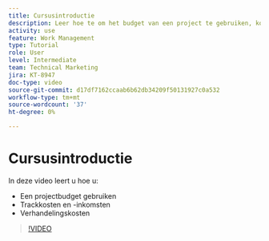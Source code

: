 ```yaml
---
title: Cursusintroductie
description: Leer hoe te om het budget van een project te gebruiken, kosten en opbrengst te volgen, en uitgaven in  [!DNL &#x200B; Workfront] te behandelen.
activity: use
feature: Work Management
type: Tutorial
role: User
level: Intermediate
team: Technical Marketing
jira: KT-8947
doc-type: video
source-git-commit: d17df7162ccaab6b62db34209f50131927c0a532
workflow-type: tm+mt
source-wordcount: '37'
ht-degree: 0%

---
```


# Cursusintroductie

In deze video leert u hoe u:

* Een projectbudget gebruiken
* Trackkosten en -inkomsten
* Verhandelingskosten

>[!VIDEO](https://video.tv.adobe.com/v/3436426/?quality=12&learn=on&enablevpops&captions=dut)
